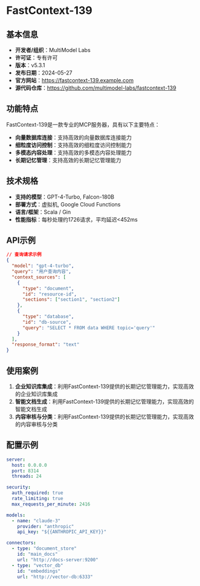 # FastContext-139

## 基本信息

- **开发者/组织**：MultiModel Labs
- **许可证**：专有许可
- **版本**：v5.3.1
- **发布日期**：2024-05-27
- **官方网站**：https://fastcontext-139.example.com
- **源代码仓库**：https://github.com/multimodel-labs/fastcontext-139

## 功能特点

FastContext-139是一款专业的MCP服务器，具有以下主要特点：

- **向量数据库连接**：支持高效的向量数据库连接能力
- **细粒度访问控制**：支持高效的细粒度访问控制能力
- **多模态内容处理**：支持高效的多模态内容处理能力
- **长期记忆管理**：支持高效的长期记忆管理能力


## 技术规格

- **支持的模型**：GPT-4-Turbo, Falcon-180B
- **部署方式**：虚拟机, Google Cloud Functions
- **语言/框架**：Scala / Gin
- **性能指标**：每秒处理约1726请求，平均延迟<452ms

## API示例

```json
// 查询请求示例
{
  "model": "gpt-4-turbo",
  "query": "用户查询内容",
  "context_sources": [
    {
      "type": "document",
      "id": "resource-id",
      "sections": ["section1", "section2"]
    },
    {
      "type": "database",
      "id": "db-source",
      "query": "SELECT * FROM data WHERE topic='query'"
    }
  ],
  "response_format": "text"
}
```

## 使用案例

1. **企业知识库集成**：利用FastContext-139提供的长期记忆管理能力，实现高效的企业知识库集成
2. **智能文档生成**：利用FastContext-139提供的长期记忆管理能力，实现高效的智能文档生成
3. **内容审核与分类**：利用FastContext-139提供的长期记忆管理能力，实现高效的内容审核与分类


## 配置示例

```yaml
server:
  host: 0.0.0.0
  port: 8314
  threads: 24

security:
  auth_required: true
  rate_limiting: true
  max_requests_per_minute: 2416

models:
  - name: "claude-3"
    provider: "anthropic"
    api_key: "${{ANTHROPIC_API_KEY}}"

connectors:
  - type: "document_store"
    id: "main_docs"
    url: "http://docs-server:9200"
  - type: "vector_db"
    id: "embeddings"
    url: "http://vector-db:6333"
```